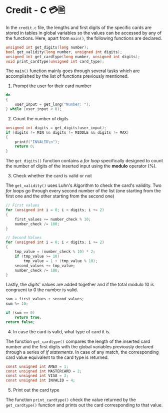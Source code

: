 # Credit - C 💳🖹
In the `credit.c` file, the lengths and first digits of the specific cards are stored in tables in global variables so the values can be accessed by any of the functions. Here, apart from `main()`, the following functions are declared.

```c
unsigned int get_digits(long number);
bool get_validity(long number, unsigned int digits);
unsigned int get_cardtype(long number, unsigned int digits);
void print_cardtype(unsigned int card_type);
```

The `main()` function mainly goes through several tasks which are accomplished by the list of functions previously mentioned.
1. Prompt the user for their card number

```c
do
{
    user_input = get_long("Number: ");
} while (user_input < 0);
```

2. Count the number of digits

```c
unsigned int digits = get_digits(user_input);
if (digits != MIN && digits != MIDDLE && digits != MAX)
{
    printf("INVALID\n");
    return 0;
}
```

The `get_digits()` function contains a _for loop_ specifically designed to count the number of digits of the inserted input using the **modulo** operator (%).

3. Check whether the card is valid or not

The `get_validity()` uses Luhn's Algorithm to check the card's validity. Two _for loops_ go through every second number of the list (one starting from the first one and the other starting from the second one) 

```c
// First values
for (unsigned int i = 0; i < digits; i += 2)
{
    first_values += number_check % 10;
    number_check /= 100;
}

// Second Values
for (unsigned int i = 0; i < digits; i += 2)
{
    tmp_value = (number_check % 10) * 2;
    if (tmp_value >= 10)
        tmp_value = 1 + (tmp_value % 10);
    second_values += tmp_value;
    number_check /= 100;
}
```

Lastly, the _digits_' values are added together and if the total modulo 10 is congruent to 0 the number is valid.

```c
sum = first_values + second_values;
sum %= 10;

if (sum == 0)
    return true;
return false;
```

4. In case the card is valid, what type of card it is.

The function `get_cardtype()` compares the length of the inserted card number and the first digits with the global variables previously declared through a series of _if statements_. In case of any match, the corresponding card value equivalent to the card type is returned.

```c
const unsigned int AMEX = 1;
const unsigned int MASTERCARD = 2;
const unsigned int VISA = 3;
const unsigned int INVALID = 4;
```

5. Print out the card type

The function `print_cardtype()` check the value returned by the `get_cardtype()` function and prints out the card corresponding to that value.